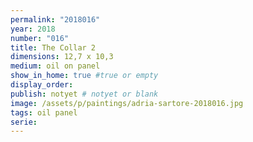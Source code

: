 ```yaml
---
permalink: "2018016"
year: 2018
number: "016"
title: The Collar 2
dimensions: 12,7 x 10,3
medium: oil on panel
show_in_home: true #true or empty
display_order: 
publish: notyet # notyet or blank
image: /assets/p/paintings/adria-sartore-2018016.jpg
tags: oil panel
serie:
---
```

